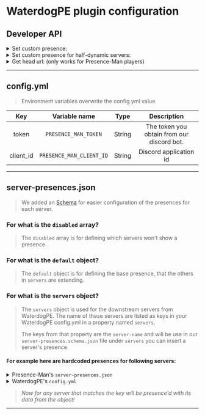 # WaterdogPE plugin configuration



## Developer API

<details id="set-custom-presence">
<summary>Set custom presence:</summary>

```java
import dev.waterdog.waterdogpe.player.ProxiedPlayer;
import xxAROX.PresenceMan.WaterdogPE.entity.ApiActivity;
import xxAROX.PresenceMan.WaterdogPE.PresenceMan;

final class Documentation {
    public void some_method_name(ProxiedPlayer player) {
        ApiActivity normal = ApiActivity.defaults.activity();
        normal.setState("Playing on {network}");
        normal.setDetails("A secret game");
        PresenceMan.setActivity(player, normal);

        // Set a presence that displays: Ends in 15 minutes
        ApiActivity ends_in_15min = ApiActivity.defaults.ends_in(System.currentTimeMillis() + (1000 * 60 * 15));
        PresenceMan.setActivity(player, ends_in_15min);
        // After these 15 minutes YOU have to send a new presence to that user.

        // Set a presence with player count
        ApiActivity players_left_and_ends_in_15min = ApiActivity.defaults.players_left(8, 12, ends_in_15min);
        PresenceMan.setActivity(player, players_left_and_ends_in_15min);
        // After these 15 minutes YOU have to send a new presence to that user.
    }
}
```

</details>

<details id="set-custom-presence-for-half-dynamic servers">
<summary>Set custom presence for half-dynamic servers:</summary>

```java
import dev.waterdog.waterdogpe.ProxyServer;
import dev.waterdog.waterdogpe.network.serverinfo.BedrockServerInfo;
import dev.waterdog.waterdogpe.player.ProxiedPlayer;
import jline.internal.Nullable;
import xxAROX.PresenceMan.WaterdogPE.entity.ApiActivity;
import xxAROX.PresenceMan.WaterdogPE.PresenceMan;
import xxAROX.PresenceMan.WaterdogPE.entity.ServerPresence;

import java.net.InetSocketAddress;
import java.net.SocketAddress;
import java.util.Locale;

final class Documentation {
    public void registerServer(String name, InetSocketAddress address) {
        registerServer(name, address, null);
    }

    public static void registerServer(String name, InetSocketAddress address, @Nullable InetSocketAddress public_address) {
        BedrockServerInfo info = new BedrockServerInfo(name, address, public_address);
        ServerPresence presence = new ServerPresence();
        presence.setPattern(info.getServerName());
        presence.setLarge_image_key(name.split("-")[0]);
        presence.setLarge_image_text("{server} on {network}");
        // Set state if needed
        // Set details if needed

        PresenceMan.server_presences.add(presence);
        ProxyServer.getInstance().registerServerInfo(info);
        // When the player joins this server, his presence will automatically get updated
    }
}
```

</details>

<details id="get-head-url">
<summary>Get head url: (only works for Presence-Man players)</summary>

```java
import dev.waterdog.waterdogpe.player.ProxiedPlayer;
import xxAROX.PresenceMan.WaterdogPE.PresenceMan;

final class Documentation {
    public void some_method_name(ProxiedPlayer player) {
        String skin = PresenceMan.getSkinURL(player.getXuid());             // -> normal player skin url
        String img_1 = PresenceMan.getHeadURL(player.getXuid());            // -> normal player head url
        String img_2 = PresenceMan.getHeadURL(player.getXuid(), true);      // -> gray player head url
        String img_3 = PresenceMan.getHeadURL(player.getXuid(), 256);       // -> normal player head url in scale of 256x256
        String img_4 = PresenceMan.getHeadURL(player.getXuid(), true, 256); // -> gray player head url in scale of 256x256
    }
}
```

</details>

---

## config.yml

> Environment variables overwrite the config.yml value.

| Key | Variable name | Type | Description |
|:----:|:-----:|:----:|:----:|
| token                             | `PRESENCE_MAN_TOKEN`                    | String  | The token you obtain from our discord bot. |
| client_id                         | `PRESENCE_MAN_CLIENT_ID`                | String  | Discord application id |

---

## server-presences.json

> We added an [Schema](./server-presences.schema.json) for easier configuration of the presences for each server.

### For what is the `disabled` array?

> The `disabled` array is for defining which servers won't show a presence.

### For what is the `default` object?

> The `default` object is for defining the base presence, that the others in `servers` are extending.

### For what is the `servers` object?

> The `servers` object is used for the downstream servers from WaterdogPE. The name of these servers are listed as
> keys in your WaterdogPE config.yml in a property named `servers`.
>
> The keys from that property are the `server-name` and will be use in our `server-presences.schema.json` file
> under `servers` you can insert a server's presence.

#### For example here are hardcoded presences for following servers:

<details>
  <summary>Presence-Man's <code>server-presences.json</code></summary>

```json
{
	"disabled": [
		"citybuild-?\\d*"
	],
	"default": {
		"state": "Playing {server} on {network}",
		"details": "",
		"large_image_key": "presence-man",
		"large_image_text": "{App.name} - v{App.version}"
	},
	"servers": {
		"hub-?\\d*": {
			"server": "Lobby",
			"state": "Chilling in {server} on {network}",
			"large_image_key": "hub"
		},
		"development-server": {
			"server": "Dev Test Server",
			"large_image_key": "in-dev"
		},
		"bedwars-2x1-?\\d*": {
			"server": "Bedwars 2x1",
			"large_image_key": "bw-2x1"
		}
	}
}
```

</details>


<details>
  <summary>WaterdogPE's <code>config.yml</code></summary>

```yaml
servers:
  citybuild-1:
    address: 0.0.0.0:21001
    server_type: bedrock
  hub-1:
    address: 0.0.0.0:20001
    server_type: bedrock
  hub-2:
    address: 0.0.0.0:20002
    server_type: bedrock
  hub-3:
    address: 0.0.0.0:20003
    server_type: bedrock
  development-server:
    address: 0.0.0.0:20004
    server_type: bedrock
  bedwars-2x1-1:
    address: 0.0.0.0:20005
    server_type: bedrock
  bedwars-2x1-2:
    address: 0.0.0.0:20006
    server_type: bedrock
  bedwars-2x1-3:
    address: 0.0.0.0:20007
    server_type: bedrock
  bedwars-2x1-4:
    address: 0.0.0.0:20007
    server_type: bedrock
```

</details>

> *Now for any server that matches the key will be presence'd with its data from the object!*

---
